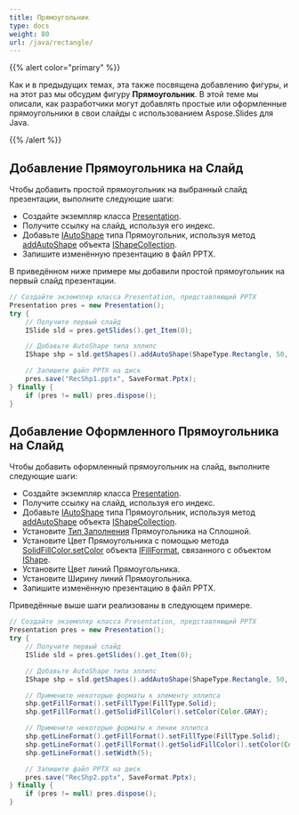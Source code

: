 ```yaml
---
title: Прямоугольник
type: docs
weight: 80
url: /java/rectangle/
---
```


{{% alert color="primary" %}} 

Как и в предыдущих темах, эта также посвящена добавлению фигуры, и на этот раз мы обсудим фигуру **Прямоугольник**. В этой теме мы описали, как разработчики могут добавлять простые или оформленные прямоугольники в свои слайды с использованием Aspose.Slides для Java.

{{% /alert %}} 

## **Добавление Прямоугольника на Слайд**
Чтобы добавить простой прямоугольник на выбранный слайд презентации, выполните следующие шаги:

- Создайте экземпляр класса [Presentation](https://reference.aspose.com/slides/java/com.aspose.slides/presentation).
- Получите ссылку на слайд, используя его индекс.
- Добавьте [IAutoShape](https://reference.aspose.com/slides/java/com.aspose.slides/IAutoShape) типа Прямоугольник, используя метод [addAutoShape](https://reference.aspose.com/slides/java/com.aspose.slides/IShapeCollection#addAutoShape-int-float-float-float-float-) объекта [IShapeCollection](https://reference.aspose.com/slides/java/com.aspose.slides/IShapeCollection).
- Запишите изменённую презентацию в файл PPTX.

В приведённом ниже примере мы добавили простой прямоугольник на первый слайд презентации.

```java
// Создайте экземпляр класса Presentation, представляющий PPTX
Presentation pres = new Presentation();
try {
    // Получите первый слайд
    ISlide sld = pres.getSlides().get_Item(0);

    // Добавьте AutoShape типа эллипс
    IShape shp = sld.getShapes().addAutoShape(ShapeType.Rectangle, 50, 150, 150, 50);

    // Запишите файл PPTX на диск
    pres.save("RecShp1.pptx", SaveFormat.Pptx);
} finally {
    if (pres != null) pres.dispose();
}
```

## **Добавление Оформленного Прямоугольника на Слайд**
Чтобы добавить оформленный прямоугольник на слайд, выполните следующие шаги:

- Создайте экземпляр класса [Presentation](https://reference.aspose.com/slides/java/com.aspose.slides/presentation).
- Получите ссылку на слайд, используя его индекс.
- Добавьте [IAutoShape](https://reference.aspose.com/slides/java/com.aspose.slides/IAutoShape) типа Прямоугольник, используя метод [addAutoShape](https://reference.aspose.com/slides/java/com.aspose.slides/IShapeCollection#addAutoShape-int-float-float-float-float-) объекта [IShapeCollection](https://reference.aspose.com/slides/java/com.aspose.slides/IShapeCollection).
- Установите [Тип Заполнения](https://reference.aspose.com/slides/java/com.aspose.slides/FillType) Прямоугольника на Сплошной.
- Установите Цвет Прямоугольника с помощью метода [SolidFillColor.setColor](https://reference.aspose.com/slides/java/com.aspose.slides/IColorFormat#setColor-java.awt.Color-) объекта [IFillFormat](https://reference.aspose.com/slides/java/com.aspose.slides/IFillFormat), связанного с объектом [IShape](https://reference.aspose.com/slides/java/com.aspose.slides/IShape).
- Установите Цвет линий Прямоугольника.
- Установите Ширину линий Прямоугольника.
- Запишите изменённую презентацию в файл PPTX.

Приведённые выше шаги реализованы в следующем примере.

```java
// Создайте экземпляр класса Presentation, представляющий PPTX
Presentation pres = new Presentation();
try {
    // Получите первый слайд
    ISlide sld = pres.getSlides().get_Item(0);

    // Добавьте AutoShape типа эллипс
    IShape shp = sld.getShapes().addAutoShape(ShapeType.Rectangle, 50, 150, 150, 50);

    // Примените некоторые форматы к элементу эллипса
    shp.getFillFormat().setFillType(FillType.Solid);
    shp.getFillFormat().getSolidFillColor().setColor(Color.GRAY);

    // Примените некоторые форматы к линии эллипса
    shp.getLineFormat().getFillFormat().setFillType(FillType.Solid);
    shp.getLineFormat().getFillFormat().getSolidFillColor().setColor(Color.BLACK);
    shp.getLineFormat().setWidth(5);

    // Запишите файл PPTX на диск
    pres.save("RecShp2.pptx", SaveFormat.Pptx);
} finally {
    if (pres != null) pres.dispose();
}
```